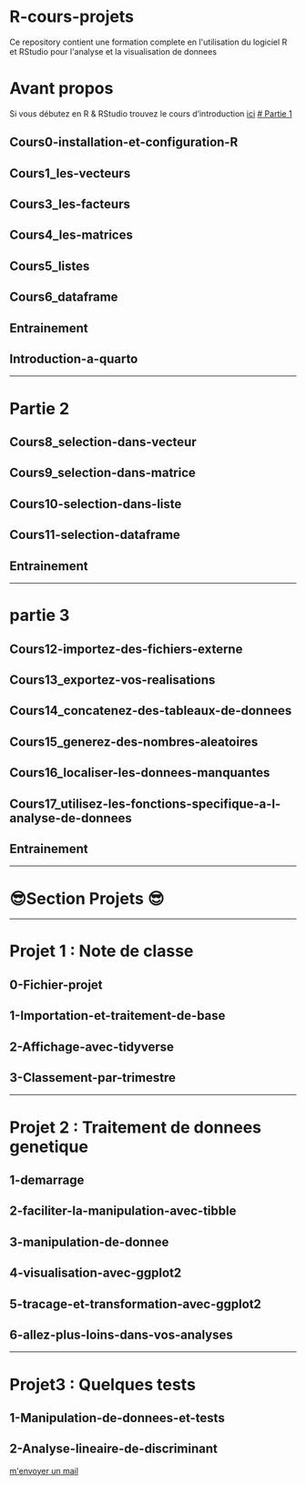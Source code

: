 # R-cours-projets
Ce repository contient une formation complete en l'utilisation du logiciel R et RStudio pour l'analyse et la visualisation de donnees
# Avant propos
Si vous débutez en R & RStudio trouvez le cours d’introduction [ici](https://youtube.com/playlist?list=PLnQ1XuDe5e1gw7E-c5tZaTLgnO27Ri1Ho&si=JiUikSXRrsj1xkIM)
[# Partie 1](/Partie_1)
## Cours0-installation-et-configuration-R
## Cours1_les-vecteurs
## Cours3_les-facteurs
## Cours4_les-matrices
## Cours5_listes
## Cours6_dataframe
## Entrainement
## Introduction-a-quarto
---
# Partie 2
## Cours8_selection-dans-vecteur
## Cours9_selection-dans-matrice
## Cours10-selection-dans-liste
## Cours11-selection-dataframe
## Entrainement
---
# partie 3
## Cours12-importez-des-fichiers-externe
## Cours13_exportez-vos-realisations
## Cours14_concatenez-des-tableaux-de-donnees
## Cours15_generez-des-nombres-aleatoires
## Cours16_localiser-les-donnees-manquantes
## Cours17_utilisez-les-fonctions-specifique-a-l-analyse-de-donnees
## Entrainement
---
# 😎Section Projets 😎
---
# Projet 1 : Note de classe
## 0-Fichier-projet
## 1-Importation-et-traitement-de-base
## 2-Affichage-avec-tidyverse
## 3-Classement-par-trimestre
---
# Projet 2 : Traitement de donnees genetique
## 1-demarrage
## 2-faciliter-la-manipulation-avec-tibble
## 3-manipulation-de-donnee
## 4-visualisation-avec-ggplot2
## 5-tracage-et-transformation-avec-ggplot2
## 6-allez-plus-loins-dans-vos-analyses
---
# Projet3 : Quelques tests
## 1-Manipulation-de-donnees-et-tests
## 2-Analyse-lineaire-de-discriminant

[m'envoyer un mail](hkoffianderson@gmail.com)
